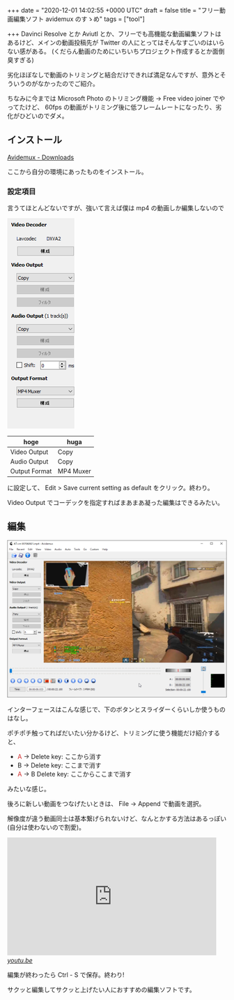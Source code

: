
+++
date = "2020-12-01 14:02:55 +0000 UTC"
draft = false
title = "フリー動画編集ソフト avidemux のすゝめ"
tags = ["tool"]

+++
Davinci Resolve とか Aviutl とか、フリーでも高機能な動画編集ソフトはあるけど、メインの動画投稿先が Twitter の人にとってはそんなすごいのはいらない感がある。 (くだらん動画のためにいちいちプロジェクト作成するとか面倒臭すぎる)

劣化ほぼなしで動画のトリミングと結合だけできれば満足なんですが、意外とそういうのがなかったのでご紹介。

ちなみに今までは Microsoft Photo のトリミング機能 -> Free video joiner でやってたけど、 60fps の動画がトリミング後に低フレームレートになったり、劣化がひどいのでダメ。

## インストール

[Avidemux - Downloads](http://avidemux.sourceforge.net/download.html)

ここから自分の環境にあったものをインストール。

### 設定項目

言うてほとんどないですが、強いて言えば僕は mp4 の動画しか編集しないので

![](image1.png)

<table>
<thead>
<tr>
<th> hoge </th>
<th> huga </th>
</tr>
</thead>
<tbody>
<tr>
<td> Video Output </td>
<td> Copy </td>
</tr>
<tr>
<td> Audio Output </td>
<td> Copy </td>
</tr>
<tr>
<td>Output Format </td>
<td> MP4 Muxer </td>
</tr>
</tbody>
</table>


に設定して、 Edit > Save current setting as default をクリック。終わり。

Video Output でコーデックを指定すればまあまあ凝った編集はできるみたい。

## 編集

![](image2.png)

インターフェースはこんな感じで、下のボタンとスライダーくらいしか使うものはなし。

ポチポチ触ってればだいたい分かるけど、トリミングに使う機能だけ紹介すると、

<ul>
<li><span style="color: #d32f2f">A</span> -> Delete key: ここから消す</li>
<li>B -> Delete key: ここまで消す</li>
<li><span style="color: #d32f2f">A</span> -> B Delete key: ここからここまで消す</li>
</ul>


みたいな感じ。

後ろに新しい動画をつなげたいときは、 File -> Append で動画を選択。

解像度が違う動画同士は基本繋げられないけど、なんとかする方法はあるっぽい (自分は使わないので割愛)。

<iframe width="480" height="270" src="https://www.youtube.com/embed/orxUZGD75Dk?feature=oembed" frameborder="0" allow="accelerometer; autoplay; clipboard-write; encrypted-media; gyroscope; picture-in-picture" allowfullscreen=""></iframe><cite class="hatena-citation"><a href="https://youtu.be/orxUZGD75Dk">youtu.be</a></cite>

編集が終わったら Ctrl - S で保存。終わり!

サクッと編集してサクッと上げたい人におすすめの編集ソフトです。


